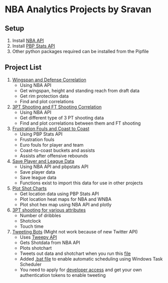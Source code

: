 # NBA Analytics Projects by Sravan
## Setup
1. Install [NBA API](https://github.com/swar/nba_api)
2. Install [PBP Stats API](https://github.com/dblackrun/pbpstats)
3. Other python packages required can be installed from the Pipfile
## Project List 

1. [Wingspan and Defense Correlation](Wingspan_Defense/)
    - Using NBA API
    - Get wingspan, height and standing reach from draft data 
    - Get rim protection data 
    - Find and plot correlations
2. [3PT Shooting and FT Shooting Correlation](Shooting/)
    - Using NBA API
    - Get different type of 3 PT shooting data
    - Find and plot correlations between them and FT shooting
3. [Frustration Fouls and Coast to Coast](Frustration_Coast/)
    - Using PBP Stats API
    - Frustration fouls
    - Euro fouls for player and team
    - Coast-to-coast buckets and assists
    - Assists after offensive rebounds 
4. [Save Player and League Data](Save_Player_League_Data/)
   - Using NBA API and pbpstats API
   - Save player data
   - Save league data
   - Functions exist to import this data for use in other projects
5. [Plot Shot Charts](Shot_Charts/)
   - Get location data using PBP Stats API
   - Plot location heat maps for NBA and WNBA
   - Plot shot hex map using NBA API and plotly
6. [3PT shooting for various attributes](Shooting/)
    - Number of dribbles
    - Shotclock
    - Touch time
7. [Tweeting Bots](Tweetbots/) (Might not work because of new Twitter API)
    - Uses [Tweepy API](https://www.tweepy.org/)
    - Gets Shotdata from NBA API
    - Plots shotchart
    - Tweets out data and shotchart when you run this [file](Tweetbots/tweet_grizz_3pt.py)
    - Added [.bat file](Tweetbots/tweet_grizz_3pt.bat) to enable automatic scheduling using Windows Task Scheduler
    - You need to apply for [developer access](https://developer.twitter.com) and get your own authentication tokens to enable tweeting
    


